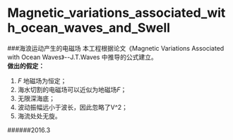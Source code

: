 ﻿# Magnetic_variations_associated_with_ocean_waves_and_Swell
###海浪运动产生的电磁场
本工程根据论文《Magnetic Variations Associated with Ocean Waves》--J.T.Waves
中推导的公式建立。  
**做出的假定：**   
1. *F* 地磁场为恒定；   
2. 海水切割的电磁场可以近似为地磁场*F*；   
3. 无限深海底；   
4. 波动振幅远小于波长，因此忽略了V^2；   
5. 海流处处无旋。

######2016.3

